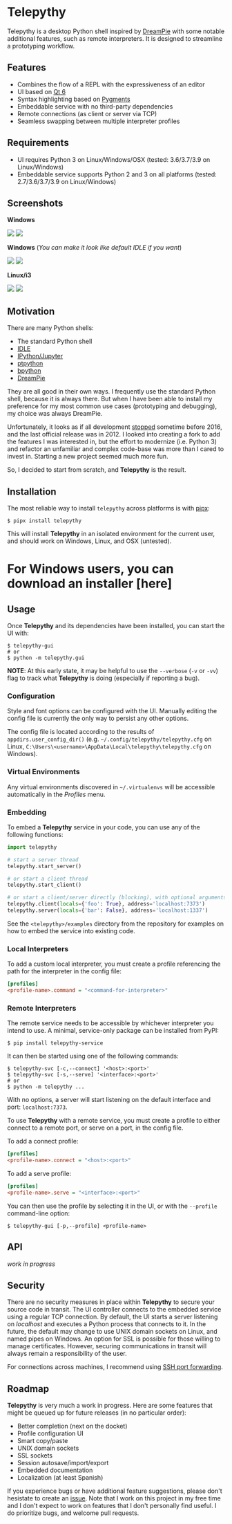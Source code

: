 # Telepythy

Telepythy is a desktop Python shell inspired by [DreamPie][1] with some notable additional features, such as remote interpreters. It is designed to streamline a prototyping workflow.

## Features

* Combines the flow of a REPL with the expressiveness of an editor
* UI based on [Qt 6][8]
* Syntax highlighting based on [Pygments][7]
* Embeddable service with no third-party dependencies
* Remote connections (as client or server via TCP)
* Seamless swapping between multiple interpreter profiles

## Requirements

* UI requires Python 3 on Linux/Windows/OSX (tested: 3.6/3.7/3.9 on Linux/Windows)
* Embeddable service supports Python 2 and 3 on all platforms (tested: 2.7/3.6/3.7/3.9 on Linux/Windows)

## Screenshots

**Windows**

![](https://github.com/dhagrow/telepythy/raw/master/res/screenshot_3.png)
![](res/screenshot_3.png)

**Windows**
(*You can make it look like default IDLE if you want*)

![](https://github.com/dhagrow/telepythy/raw/master/res/screenshot_4.png)
![](res/screenshot_4.png)

**Linux/i3**

![](https://github.com/dhagrow/telepythy/raw/master/res/screenshot_6.png)
![](res/screenshot_6.png)

## Motivation

There are many Python shells:

* The standard Python shell
* [IDLE][12]
* [IPython/Jupyter][3]
* [ptpython][11]
* [bpython][10]
* [DreamPie][1]

They are all good in their own ways. I frequently use the standard Python shell, because it is always there. But when I have been able to install my preference for my most common use cases (prototyping and debugging), my choice was always DreamPie.

Unfortunately, it looks as if all development [stopped][2] sometime before 2016, and the last official release was in 2012. I looked into creating a fork to add the features I was interested in, but the effort to modernize (i.e. Python 3) and refactor an unfamiliar and complex code-base was more than I cared to invest in. Starting a new project seemed much more fun.

So, I decided to start from scratch, and **Telepythy** is the result.

## Installation

The most reliable way to install `telepythy` across platforms is with [pipx][9]:

```shell
$ pipx install telepythy
```

This will install **Telepythy** in an isolated environment for the current user, and should work on Windows, Linux, and OSX (untested).

# For Windows users, you can download an installer [here]

## Usage

Once **Telepythy** and its dependencies have been installed, you can start the UI with:

```shell
$ telepythy-gui
# or
$ python -m telepythy.gui
```

**NOTE**: At this early state, it may be helpful to use the `--verbose` (`-v` or `-vv`) flag to track what **Telepythy** is doing (especially if reporting a bug).

### Configuration

Style and font options can be configured with the UI. Manually editing the config file is currently the only way to persist any other options.

The config file is located according to the results of `appdirs.user_config_dir()` (e.g. `~/.config/telepythy/telepythy.cfg` on Linux, `C:\Users\<username>\AppData\Local\telepythy\telepythy.cfg` on Windows).

### Virtual Environments

Any virtual environments discovered in `~/.virtualenvs` will be accessible automatically in the *Profiles* menu.

### Embedding

To embed a **Telepythy** service in your code, you can use any of the following functions:

```python
import telepythy

# start a server thread
telepythy.start_server()

# or start a client thread
telepythy.start_client()

# or start a client/server directly (blocking), with optional arguments
telepythy.client(locals={'foo': True}, address='localhost:7373')
telepythy.server(locals={'bar': False}, address='localhost:1337')
```

See the `<telepythy>/examples` directory from the repository for examples on how to embed the service into existing code.

### Local Interpreters

To add a custom local interpreter, you must create a profile referencing the path for the interpreter in the config file:

```ini
[profiles]
<profile-name>.command = "<command-for-interpreter>"
```

### Remote Interpreters

The remote service needs to be accessible by whichever interpreter you intend to use. A minimal, service-only package can be installed from PyPI:

```shell
$ pip install telepythy-service
```

It can then be started using one of the following commands:

```shell
$ telepythy-svc [-c,--connect] '<host>:<port>'
$ telepythy-svc [-s,--serve] '<interface>:<port>'
# or
$ python -m telepythy ...
```

With no options, a server will start listening on the default interface and port: `localhost:7373`.

To use **Telepythy** with a remote service, you must create a profile to either connect to a remote port, or serve on a port, in the config file.

To add a connect profile:

```ini
[profiles]
<profile-name>.connect = "<host>:<port>"
```

To add a serve profile:

```ini
[profiles]
<profile-name>.serve = "<interface>:<port>"
```

You can then use the profile by selecting it in the UI, or with the `--profile` command-line option:

```shell
$ telepythy-gui [-p,--profile] <profile-name>
```

## API

*work in progress*

## Security

There are no security measures in place within **Telepythy** to secure your source code in transit. The UI controller connects to the embedded service using a regular TCP connection. By default, the UI starts a server listening on *localhost* and executes a Python process that connects to it. In the future, the default may change to use UNIX domain sockets on Linux, and named pipes on Windows. An option for SSL is possible for those willing to manage certificates. However, securing communications in transit will always remain a responsibility of the user.

For connections across machines, I recommend using [SSH port forwarding][6].

## Roadmap

**Telepythy** is very much a work in progress. Here are some features that might be queued up for future releases (in no particular order):

* Better completion (next on the docket)
* Profile configuration UI
* Smart copy/paste
* UNIX domain sockets
* SSL sockets
* Session autosave/import/export
* Embedded documentation
* Localization (at least Spanish)

If you experience bugs or have additional feature suggestions, please don't hesistate to create an [issue][5]. Note that I work on this project in my free time and I don't expect to work on features that I don't personally find useful. I do prioritize bugs, and welcome pull requests.

[1]: http://www.dreampie.org/
[2]: https://github.com/noamraph/dreampie/issues/65
[3]: https://jupyter.org/
[4]: https://wiki.qt.io/Qt_for_Python
[5]: https://github.com/dhagrow/telepythy/issues/new
[6]: https://help.ubuntu.com/community/SSH/OpenSSH/PortForwarding
[7]: https://pygments.org
[8]: https://www.qt.io
[9]: https://pypa.github.io/pipx/
[10]: https://bpython-interpreter.org
[11]: https://github.com/prompt-toolkit/ptpython
[12]: https://docs.python.org/3/library/idle.html
